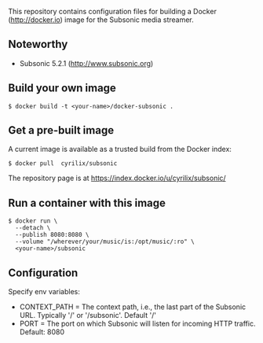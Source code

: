 
This repository contains configuration files for building a 
Docker (http://docker.io) image for the Subsonic media streamer.

## Noteworthy

* Subsonic 5.2.1 (http://www.subsonic.org)

## Build your own image

```shell
$ docker build -t <your-name>/docker-subsonic .
```

## Get a pre-built image

A current image is available as a trusted build from the Docker index:

```shell
$ docker pull  cyrilix/subsonic
```

The repository page is at
https://index.docker.io/u/cyrilix/subsonic/


## Run a container with this image

```shell
$ docker run \
  --detach \
  --publish 8080:8080 \
  --volume "/wherever/your/music/is:/opt/music/:ro" \
  <your-name>/subsonic

```

## Configuration

Specify env variables:

  * CONTEXT_PATH =  The context path, i.e., the last part of the Subsonic URL. Typically '/' or '/subsonic'. Default '/'
  * PORT = The port on which Subsonic will listen for incoming HTTP traffic. Default: 8080
  
